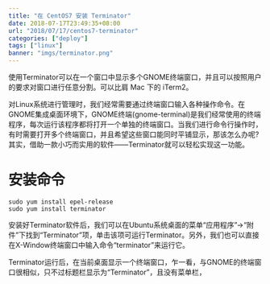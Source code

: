 ```yaml
---
title: "在 CentOS7 安装 Terminator"
date: 2018-07-17T23:49:35+08:00
url: "2018/07/17/centos7-terminator"
categories: ["deploy"]
tags: ["linux"]
banner: "imgs/terminator.png"
---
```


使用Terminator可以在一个窗口中显示多个GNOME终端窗口，并且可以按照用户的要求对窗口进行任意分割。可以比肩 Mac 下的 iTerm2。

<!--more-->
对Linux系统进行管理时，我们经常需要通过终端窗口输入各种操作命令。在GNOME集成桌面环境下，GNOME终端(gnome-terminal)是我们经常使用的终端程序，每次运行该程序都将打开一个单独的终端窗口。当我们进行命令行操作时，有时需要打开多个终端窗口，并且希望这些窗口能同时平铺显示，那该怎么办呢?其实，借助一款小巧而实用的软件——Terminator就可以轻松实现这一功能。

# 安装命令
```
sudo yum install epel-release
sudo yum install terminator
```

安装好Terminator软件后，我们可以在Ubuntu系统桌面的菜单“应用程序”→“附件”下找到“Terminator”项，单击该项可运行Terminator。另外，我们也可以直接在X-Window终端窗口中输入命令“terminator”来运行它。

Terminator运行后，在当前桌面显示一个终端窗口，乍一看，与GNOME的终端窗口很相似，只不过标题栏显示为“Terminator”，且没有菜单栏，

<!--more-->
